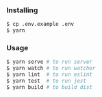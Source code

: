 ### Installing

```bash
$ cp .env.example .env
$ yarn
```

### Usage

```bash
$ yarn serve # to run server
$ yarn watch # to run watcher
$ yarn lint  # to run eslint
$ yarn test  # to run jest
$ yarn build # to build dist
```
